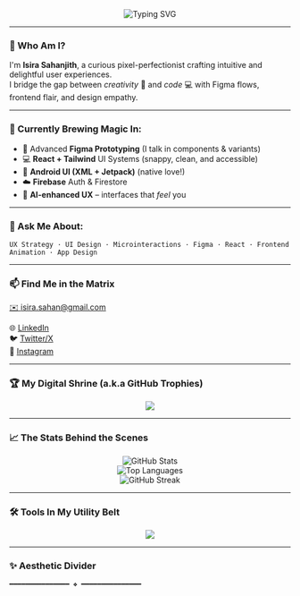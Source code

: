 <!-- HEADER / BANNER -->
<div align="center">
  <img src="https://readme-typing-svg.demolab.com?font=Fira+Code&weight=600&size=30&pause=1000&center=true&width=435&lines=Hey!+I'm+Isira+Sahanjith;UI%2FUX+Designer+%7C+Frontend+Artist;Designing+Delight.+Building+Beauty.🌟" alt="Typing SVG" />
</div>

---

### 🧠 Who Am I?
I'm **Isira Sahanjith**, a curious pixel-perfectionist crafting intuitive and delightful user experiences.  
I bridge the gap between *creativity* 🎨 and *code* 💻 with Figma flows, frontend flair, and design empathy.

---

### 🔭 Currently Brewing Magic In:
- 🎨 Advanced **Figma Prototyping** (I talk in components & variants)
- 💻 **React + Tailwind** UI Systems (snappy, clean, and accessible)
- 📱 **Android UI (XML + Jetpack)** (native love!)
- ☁️ **Firebase** Auth & Firestore
- 🤖 **AI-enhanced UX** – interfaces that *feel* you

---

### 💬 Ask Me About:
`UX Strategy · UI Design · Microinteractions · Figma · React · Frontend Animation · App Design`

---

### 📫 Find Me in the Matrix
[✉️ isira.sahan@gmail.com](mailto:isira.sahan@gmail.com)

🌐 [LinkedIn](https://linkedin.com/in/isirasahanjith)  
🐦 [Twitter/X](https://twitter.com/isirasahanjith)  
📸 [Instagram](https://instagram.com/isirasahanjith)

---

### 🏆 My Digital Shrine (a.k.a GitHub Trophies)
<p align="center">
  <img src="https://github-profile-trophy.vercel.app/?username=sahanjith-i&theme=onedark&no-bg=true&margin-w=20" />
</p>

---

### 📈 The Stats Behind the Scenes
<p align="center">
  <img src="https://github-readme-stats.vercel.app/api?username=sahanjith-i&show_icons=true&theme=tokyonight&hide=prs&count_private=true" alt="GitHub Stats" />
  <br />
  <img src="https://github-readme-stats.vercel.app/api/top-langs/?username=sahanjith-i&layout=compact&theme=tokyonight" alt="Top Languages" />
  <br />
  <img src="https://github-readme-streak-stats.herokuapp.com/?user=sahanjith-i&theme=tokyonight" alt="GitHub Streak" />
</p>

---

### 🛠️ Tools In My Utility Belt
<div align="center">
  <img src="https://skillicons.dev/icons?i=figma,react,tailwind,androidstudio,firebase,photoshop,illustrator,html,css,js,ts,python,java,nodejs,mongodb,git,postman" />
</div>

---

### ✨ Aesthetic Divider
```ascii
━━━━━━━━━━━━━━━ ❖ ━━━━━━━━━━━━━━━
